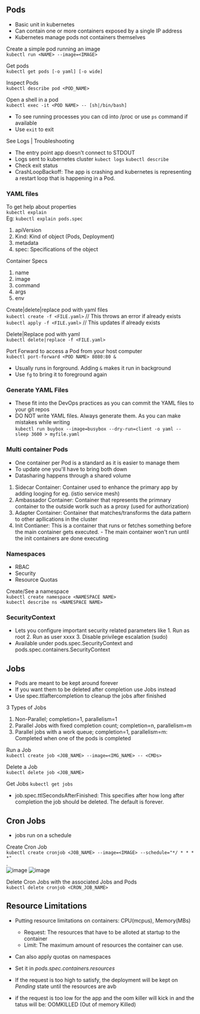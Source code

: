
## Pods
- Basic unit in kubernetes
- Can contain one or more containers exposed by a single IP address
- Kubernetes manage pods not containers themselves

Create a simple pod running an image <br>
`kubectl run <NAME> --image=<IMAGE>`

Get pods <br>
`kubectl get pods [-o yaml] [-o wide]`

Inspect Pods <br>
`kubectl describe pod <POD_NAME>`

Open a shell in a pod <br>
`kubectl exec -it <POD NAME> -- [sh|/bin/bash]`
- To see running processes you can cd into /proc or use `ps` command if available
- Use `exit` to exit 

See Logs | Troubleshooting
- The entry point app doesn't connect to STDOUT
- Logs sent to kubernetes cluster
`kubect logs`
`kubectl describe`
- Check exit status
- CrashLoopBackoff: The app is crashing and kubernetes is representing a restart loop that is happening in a Pod.

### YAML files

To get help about properties <br>
`kubectl explain` <br>
Eg: `kubectl explain pods.spec`

1. apiVersion
2. Kind: Kind of object (Pods, Deployment)
3. metadata
4. spec: Specifications of the object

Container Specs
1. name
2. image
3. command
4. args
5. env

Create|delete|replace pod with yaml files<br>
`kubectl create -f <FILE.yaml>` // This throws an error if already exists <br>
`kubectl apply -f <FILE.yaml>` // This updates if already exists

Delete|Replace pod with yaml<br>
`kubectl delete|replace -f <FILE.yaml>`

Port Forward to access a Pod from your host computer <br>
`kubectl port-forward <POD NAME> 8080:80 &`
- Usually runs in forground. Adding `&` makes it run in background
- Use `fg` to bring it to foreground again

### Generate YAML Files
- These fit into the DevOps practices as you can commit the YAML files to your git repos
- DO NOT write YAML files. Always generate them. As you can make mistakes while writing <br>
`kubectl run buybox --image=busybox --dry-run=client -o yaml -- sleep 3600 > myfile.yaml` 

### Multi container Pods
- One container per Pod is a standard as it is easier to manage them
- To update one you'll have to bring both down
- Datasharing happens through a shared volume

1. Sidecar Container: Container used to enhance the primary app by adding looging for eg. (istio service mesh)
2. Ambassador Container: Container that represents the primnary container to the outside worlk such as a proxy (used for authorization)
3. Adapter Container: Container that matches/transforms the data pattern to other apllications in the cluster
4. Init Contianer: This is a container that runs or fetches something before the main container gets executed.
            - The main container won't run until the init containers are done executing


### Namespaces
- RBAC
- Security
- Resource Quotas

Create/See a namespace <br>
`kubectl create namespace <NAMESPACE NAME>` <br>
`kubectl describe ns <NAMESPACE NAME>`

### SecurityContext
- Lets you configure important security related parameters like 
            1. Run as root
            2. Run as user xxxx
            3. Disable privilege escalation (sudo)
- Available under pods.spec.SecurityContext and pods.spec.containers.SecurityContext

## Jobs

- Pods are meant to be kept around forever
- If you want them to be deleted after completion use Jobs instead
- Use spec.ttlaftercompletion to cleanup the jobs after finished

3 Types of Jobs <br>
1. Non-Parallel;  completion=1, parallelism=1
2. Parallel Jobs with fixed completion count; completion=n, parallelism=m
3. Parallel jobs with a work queue; completion=1, parallelism=m: Completed when one of the pods is completed

Run a Job <br>
`kubectl create job <JOB_NAME> --image=<IMG_NAME> -- <CMDs>`

Delete a Job <br>
`kubectl delete job <JOB_NAME>`
            
Get Jobs
`kubectl get jobs`

- job.spec.ttlSecondsAfterFinished: This specifies after how long after completion the job should be deleted. The default is forever.


## Cron Jobs
- jobs run on a schedule

Create Cron Job<br>
`kubectl create cronjob <JOB_NAME> --image=<IMAGE> --schedule="*/ * * * *"`
<br>.<br>
![image](https://user-images.githubusercontent.com/54491362/204773811-4ada8b08-fd29-4902-8eda-ee3944bd74ca.png)
![image](https://user-images.githubusercontent.com/54491362/204774499-7e8fd2db-3ca7-4701-9494-6a658c18dedf.png)

Delete Cron Jobs with the associated Jobs and Pods <br>
`kubectl delete cronjob <CRON_JOB_NAME>`


## Resource Limitations

- Putting resource limitations on containers: CPU(mcpus), Memory(MBs)
    - Request: The resources that have to be alloted at startup to the container
    - Limit: The maximum amount of resources the container can use.

- Can also apply quotas on namespaces
- Set it in <i> pods.spec.containers.resources </i>
- If the request is too high to satisfy, the deployment will be kept on <i> Pending </i> state until the resources are avb
- if the request is too low for the app and the oom killer will kick in and the tatus will be: OOMKILLED (Out of memory Killed)



